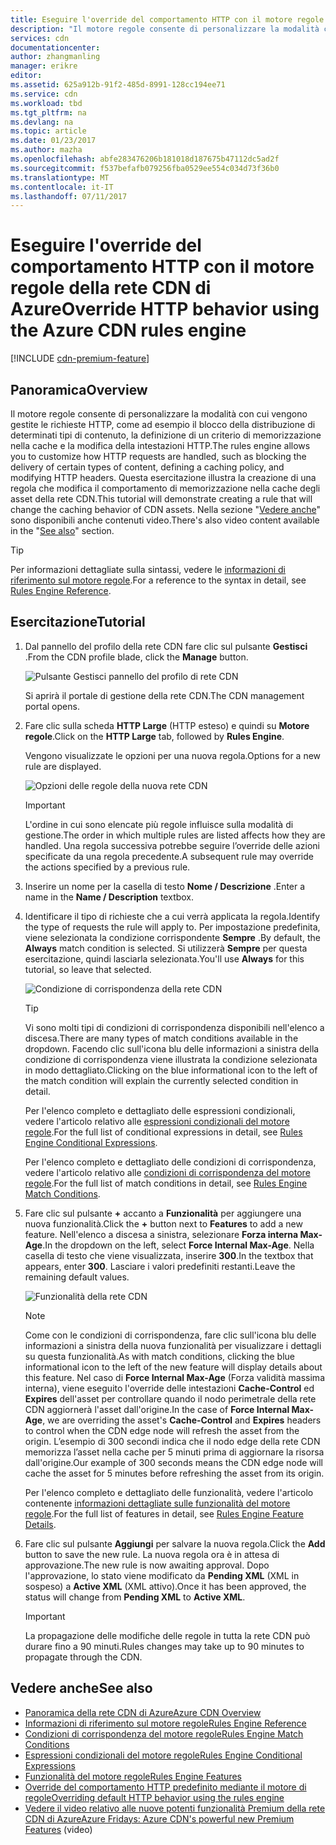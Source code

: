 ```yaml
---
title: Eseguire l'override del comportamento HTTP con il motore regole della rete CDN di Azure | Documentazione Microsoft
description: "Il motore regole consente di personalizzare la modalità con cui vengono gestite le richieste HTTP nella rete CDN di Azure, ad esempio la distribuzione di determinati tipi di contenuto, la definizione di criteri di memorizzazione nella cache e la modifica delle intestazioni HTTP."
services: cdn
documentationcenter: 
author: zhangmanling
manager: erikre
editor: 
ms.assetid: 625a912b-91f2-485d-8991-128cc194ee71
ms.service: cdn
ms.workload: tbd
ms.tgt_pltfrm: na
ms.devlang: na
ms.topic: article
ms.date: 01/23/2017
ms.author: mazha
ms.openlocfilehash: abfe283476206b181018d187675b47112dc5ad2f
ms.sourcegitcommit: f537befafb079256fba0529ee554c034d73f36b0
ms.translationtype: MT
ms.contentlocale: it-IT
ms.lasthandoff: 07/11/2017
---
```

# <a name="override-http-behavior-using-the-azure-cdn-rules-engine"></a><span data-ttu-id="9f020-103">Eseguire l'override del comportamento HTTP con il motore regole della rete CDN di Azure</span><span class="sxs-lookup"><span data-stu-id="9f020-103">Override HTTP behavior using the Azure CDN rules engine</span></span>
[!INCLUDE [cdn-premium-feature](../../includes/cdn-premium-feature.md)]

## <a name="overview"></a><span data-ttu-id="9f020-104">Panoramica</span><span class="sxs-lookup"><span data-stu-id="9f020-104">Overview</span></span>
<span data-ttu-id="9f020-105">Il motore regole consente di personalizzare la modalità con cui vengono gestite le richieste HTTP, come ad esempio il blocco della distribuzione di determinati tipi di contenuto, la definizione di un criterio di memorizzazione nella cache e la modifica della intestazioni HTTP.</span><span class="sxs-lookup"><span data-stu-id="9f020-105">The rules engine allows you to customize how HTTP requests are handled, such as blocking the delivery of certain types of content, defining a caching policy, and modifying HTTP headers.</span></span>  <span data-ttu-id="9f020-106">Questa esercitazione illustra la creazione di una regola che modifica il comportamento di memorizzazione nella cache degli asset della rete CDN.</span><span class="sxs-lookup"><span data-stu-id="9f020-106">This tutorial will demonstrate creating a rule that will change the caching behavior of CDN assets.</span></span>  <span data-ttu-id="9f020-107">Nella sezione "[Vedere anche](#see-also)" sono disponibili anche contenuti video.</span><span class="sxs-lookup"><span data-stu-id="9f020-107">There's also video content available in the "[See also](#see-also)" section.</span></span>

   > [!TIP] 
   > <span data-ttu-id="9f020-108">Per informazioni dettagliate sulla sintassi, vedere le [informazioni di riferimento sul motore regole](cdn-rules-engine-reference.md).</span><span class="sxs-lookup"><span data-stu-id="9f020-108">For a reference to the syntax in detail, see [Rules Engine Reference](cdn-rules-engine-reference.md).</span></span>
   > 


## <a name="tutorial"></a><span data-ttu-id="9f020-109">Esercitazione</span><span class="sxs-lookup"><span data-stu-id="9f020-109">Tutorial</span></span>
1. <span data-ttu-id="9f020-110">Dal pannello del profilo della rete CDN fare clic sul pulsante **Gestisci** .</span><span class="sxs-lookup"><span data-stu-id="9f020-110">From the CDN profile blade, click the **Manage** button.</span></span>
   
    ![Pulsante Gestisci pannello del profilo di rete CDN](./media/cdn-rules-engine/cdn-manage-btn.png)
   
    <span data-ttu-id="9f020-112">Si aprirà il portale di gestione della rete CDN.</span><span class="sxs-lookup"><span data-stu-id="9f020-112">The CDN management portal opens.</span></span>
2. <span data-ttu-id="9f020-113">Fare clic sulla scheda **HTTP Large** (HTTP esteso) e quindi su **Motore regole**.</span><span class="sxs-lookup"><span data-stu-id="9f020-113">Click on the **HTTP Large** tab, followed by **Rules Engine**.</span></span>
   
    <span data-ttu-id="9f020-114">Vengono visualizzate le opzioni per una nuova regola.</span><span class="sxs-lookup"><span data-stu-id="9f020-114">Options for a new rule are displayed.</span></span>
   
    ![Opzioni delle regole della nuova rete CDN](./media/cdn-rules-engine/cdn-new-rule.png)
   
   > [!IMPORTANT]
   > <span data-ttu-id="9f020-116">L'ordine in cui sono elencate più regole influisce sulla modalità di gestione.</span><span class="sxs-lookup"><span data-stu-id="9f020-116">The order in which multiple rules are listed affects how they are handled.</span></span> <span data-ttu-id="9f020-117">Una regola successiva potrebbe seguire l’override delle azioni specificate da una regola precedente.</span><span class="sxs-lookup"><span data-stu-id="9f020-117">A subsequent rule may override the actions specified by a previous rule.</span></span>
   > 
   > 
3. <span data-ttu-id="9f020-118">Inserire un nome per la casella di testo **Nome / Descrizione** .</span><span class="sxs-lookup"><span data-stu-id="9f020-118">Enter a name in the **Name / Description** textbox.</span></span>
4. <span data-ttu-id="9f020-119">Identificare il tipo di richieste che a cui verrà applicata la regola.</span><span class="sxs-lookup"><span data-stu-id="9f020-119">Identify the type of requests the rule will apply to.</span></span>  <span data-ttu-id="9f020-120">Per impostazione predefinita, viene selezionata la condizione corrispondente **Sempre** .</span><span class="sxs-lookup"><span data-stu-id="9f020-120">By default, the **Always** match condition is selected.</span></span>  <span data-ttu-id="9f020-121">Si utilizzerà **Sempre** per questa esercitazione, quindi lasciarla selezionata.</span><span class="sxs-lookup"><span data-stu-id="9f020-121">You'll use **Always** for this tutorial, so leave that selected.</span></span>
   
   ![Condizione di corrispondenza della rete CDN](./media/cdn-rules-engine/cdn-request-type.png)
   
   > [!TIP]
   > <span data-ttu-id="9f020-123">Vi sono molti tipi di condizioni di corrispondenza disponibili nell'elenco a discesa.</span><span class="sxs-lookup"><span data-stu-id="9f020-123">There are many types of match conditions available in the dropdown.</span></span>  <span data-ttu-id="9f020-124">Facendo clic sull'icona blu delle informazioni a sinistra della condizione di corrispondenza viene illustrata la condizione selezionata in modo dettagliato.</span><span class="sxs-lookup"><span data-stu-id="9f020-124">Clicking on the blue informational icon to the left of the match condition will explain the currently selected condition in detail.</span></span>
   > 
   >  <span data-ttu-id="9f020-125">Per l'elenco completo e dettagliato delle espressioni condizionali, vedere l'articolo relativo alle [espressioni condizionali del motore regole](cdn-rules-engine-reference-match-conditions.md).</span><span class="sxs-lookup"><span data-stu-id="9f020-125">For the full list of conditional expressions in detail, see [Rules Engine Conditional Expressions](cdn-rules-engine-reference-match-conditions.md).</span></span>
   >  
   > <span data-ttu-id="9f020-126">Per l'elenco completo e dettagliato delle condizioni di corrispondenza, vedere l'articolo relativo alle [condizioni di corrispondenza del motore regole](cdn-rules-engine-reference-match-conditions.md).</span><span class="sxs-lookup"><span data-stu-id="9f020-126">For the full list of match conditions in detail, see [Rules Engine Match Conditions](cdn-rules-engine-reference-match-conditions.md).</span></span>
   > 
   > 
5. <span data-ttu-id="9f020-127">Fare clic sul pulsante **+** accanto a **Funzionalità** per aggiungere una nuova funzionalità.</span><span class="sxs-lookup"><span data-stu-id="9f020-127">Click the **+** button next to **Features** to add a new feature.</span></span>  <span data-ttu-id="9f020-128">Nell'elenco a discesa a sinistra, selezionare **Forza interna Max-Age**.</span><span class="sxs-lookup"><span data-stu-id="9f020-128">In the dropdown on the left, select **Force Internal Max-Age**.</span></span>  <span data-ttu-id="9f020-129">Nella casella di testo che viene visualizzata, inserire **300**.</span><span class="sxs-lookup"><span data-stu-id="9f020-129">In the textbox that appears, enter **300**.</span></span>  <span data-ttu-id="9f020-130">Lasciare i valori predefiniti restanti.</span><span class="sxs-lookup"><span data-stu-id="9f020-130">Leave the remaining default values.</span></span>
   
   ![Funzionalità della rete CDN](./media/cdn-rules-engine/cdn-new-feature.png)
   
   > [!NOTE]
   > <span data-ttu-id="9f020-132">Come con le condizioni di corrispondenza, fare clic sull'icona blu delle informazioni a sinistra della nuova funzionalità per visualizzare i dettagli su questa funzionalità.</span><span class="sxs-lookup"><span data-stu-id="9f020-132">As with match conditions, clicking the blue informational icon to the left of the new feature will display details about this feature.</span></span>  <span data-ttu-id="9f020-133">Nel caso di **Force Internal Max-Age** (Forza validità massima interna), viene eseguito l'override delle intestazioni **Cache-Control** ed **Expires** dell'asset per controllare quando il nodo perimetrale della rete CDN aggiornerà l'asset dall'origine.</span><span class="sxs-lookup"><span data-stu-id="9f020-133">In the case of **Force Internal Max-Age**, we are overriding the asset's **Cache-Control** and **Expires** headers to control when the CDN edge node will refresh the asset from the origin.</span></span>  <span data-ttu-id="9f020-134">L’esempio di 300 secondi indica che il nodo edge della rete CDN memorizza l’asset nella cache per 5 minuti prima di aggiornare la risorsa dall'origine.</span><span class="sxs-lookup"><span data-stu-id="9f020-134">Our example of 300 seconds means the CDN edge node will cache the asset for 5 minutes before refreshing the asset from its origin.</span></span>
   > 
   > <span data-ttu-id="9f020-135">Per l'elenco completo e dettagliato delle funzionalità, vedere l'articolo contenente [informazioni dettagliate sulle funzionalità del motore regole](cdn-rules-engine-reference-features.md).</span><span class="sxs-lookup"><span data-stu-id="9f020-135">For the full list of features in detail, see [Rules Engine Feature Details](cdn-rules-engine-reference-features.md).</span></span>
   > 
   > 
6. <span data-ttu-id="9f020-136">Fare clic sul pulsante **Aggiungi** per salvare la nuova regola.</span><span class="sxs-lookup"><span data-stu-id="9f020-136">Click the **Add** button to save the new rule.</span></span>  <span data-ttu-id="9f020-137">La nuova regola ora è in attesa di approvazione.</span><span class="sxs-lookup"><span data-stu-id="9f020-137">The new rule is now awaiting approval.</span></span> <span data-ttu-id="9f020-138">Dopo l'approvazione, lo stato viene modificato da **Pending XML** (XML in sospeso) a **Active XML** (XML attivo).</span><span class="sxs-lookup"><span data-stu-id="9f020-138">Once it has been approved, the status will change from **Pending XML** to **Active XML**.</span></span>
   
   > [!IMPORTANT]
   > <span data-ttu-id="9f020-139">La propagazione delle modifiche delle regole in tutta la rete CDN può durare fino a 90 minuti.</span><span class="sxs-lookup"><span data-stu-id="9f020-139">Rules changes may take up to 90 minutes to propagate through the CDN.</span></span>
   > 
   > 

## <a name="see-also"></a><span data-ttu-id="9f020-140">Vedere anche</span><span class="sxs-lookup"><span data-stu-id="9f020-140">See also</span></span>
* [<span data-ttu-id="9f020-141">Panoramica della rete CDN di Azure</span><span class="sxs-lookup"><span data-stu-id="9f020-141">Azure CDN Overview</span></span>](cdn-overview.md)
* [<span data-ttu-id="9f020-142">Informazioni di riferimento sul motore regole</span><span class="sxs-lookup"><span data-stu-id="9f020-142">Rules Engine Reference</span></span>](cdn-rules-engine-reference.md)
* [<span data-ttu-id="9f020-143">Condizioni di corrispondenza del motore regole</span><span class="sxs-lookup"><span data-stu-id="9f020-143">Rules Engine Match Conditions</span></span>](cdn-rules-engine-reference-match-conditions.md)
* [<span data-ttu-id="9f020-144">Espressioni condizionali del motore regole</span><span class="sxs-lookup"><span data-stu-id="9f020-144">Rules Engine Conditional Expressions</span></span>](cdn-rules-engine-reference-conditional-expressions.md)
* [<span data-ttu-id="9f020-145">Funzionalità del motore regole</span><span class="sxs-lookup"><span data-stu-id="9f020-145">Rules Engine Features</span></span>](cdn-rules-engine-reference-features.md)
* [<span data-ttu-id="9f020-146">Override del comportamento HTTP predefinito mediante il motore di regole</span><span class="sxs-lookup"><span data-stu-id="9f020-146">Overriding default HTTP behavior using the rules engine</span></span>](cdn-rules-engine.md)
* <span data-ttu-id="9f020-147">[Vedere il video relativo alle nuove potenti funzionalità Premium della rete CDN di Azure](https://azure.microsoft.com/documentation/videos/azure-cdns-powerful-new-premium-features/)</span><span class="sxs-lookup"><span data-stu-id="9f020-147">[Azure Fridays: Azure CDN's powerful new Premium Features](https://azure.microsoft.com/documentation/videos/azure-cdns-powerful-new-premium-features/) (video)</span></span>